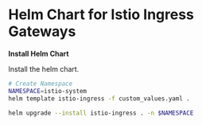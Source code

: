 # Helm Chart for Istio Ingress Gateways


__Install Helm Chart__

Install the helm chart.

```bash
# Create Namespace
NAMESPACE=istio-system
helm template istio-ingress -f custom_values.yaml .

helm upgrade --install istio-ingress . -n $NAMESPACE
```

